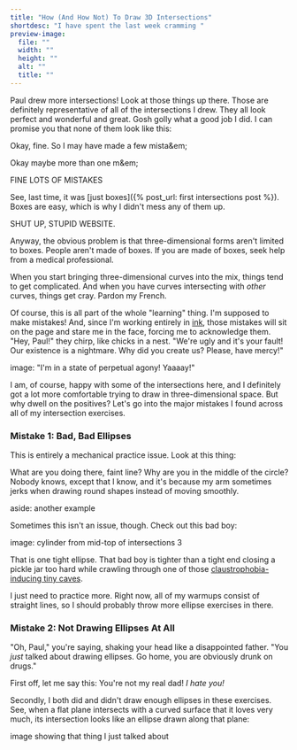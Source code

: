 ```yaml
---
title: "How (And How Not) To Draw 3D Intersections"
shortdesc: "I have spent the last week cramming "
preview-image:
  file: ""
  width: ""
  height: ""
  alt: ""
  title: ""
---
```


Paul drew more intersections! Look at those things up there. Those are definitely representative of all of the intersections I drew. They all look perfect and wonderful and great. Gosh golly what a good job I did. I can promise you that none of them look like this:



Okay, fine. So I may have made a few mista&em;



Okay maybe more than one m&em;



FINE LOTS OF MISTAKES

See, last time, it was [just boxes]({% post_url: first intersections post %}). Boxes are easy, which is why I didn't mess any of them up.



SHUT UP, STUPID WEBSITE.

Anyway, the obvious problem is that three-dimensional forms aren't limited to boxes. People aren't made of boxes. If you are made of boxes, seek help from a medical professional.

When you start bringing three-dimensional curves into the mix, things tend to get complicated. And when you have curves intersecting with _other_ curves, things get cray. Pardon my French.

Of course, this is all part of the whole "learning" thing. I'm supposed to make mistakes! And, since I'm working entirely in [ink](http://drawabox.com/article/ink), those mistakes will sit on the page and stare me in the face, forcing me to acknowledge them. "Hey, Paul!" they chirp, like chicks in a nest. "We're ugly and it's your fault! Our existence is a nightmare. Why did you create us? Please, have mercy!"

image: "I'm in a state of perpetual agony! Yaaaay!"

I am, of course, happy with some of the intersections here, and I definitely got a lot more comfortable trying to draw in three-dimensional space. But why dwell on the positives? Let's go into the major mistakes I found across all of my intersection exercises.

### Mistake 1: Bad, Bad Ellipses ###

This is entirely a mechanical practice issue. Look at this thing:



What are you doing there, faint line? Why are you in the middle of the circle? Nobody knows, except that I know, and it's because my arm sometimes jerks when drawing round shapes instead of moving smoothly.

aside: another example

Sometimes this isn't an issue, though. Check out this bad boy:

image: cylinder from mid-top of intersections 3

That is one tight ellipse. That bad boy is tighter than a tight end closing a pickle jar too hard while crawling through one of those [claustrophobia-inducing tiny caves](https://www.google.com/#q=tight+cave).

I just need to practice more. Right now, all of my warmups consist of straight lines, so I should probably throw more ellipse exercises in there.

### Mistake 2: Not Drawing Ellipses At All ###

"Oh, Paul," you're saying, shaking your head like a disappointed father. "You _just_ talked about drawing ellipses. Go home, you are obviously drunk on drugs."

First off, let me say this: You're not my real dad! _I hate you!_

Secondly, I both did and didn't draw enough ellipses in these exercises. See, when a flat plane intersects with a curved surface that it loves very much, its intersection looks like an ellipse drawn along that plane:

image showing that thing I just talked about